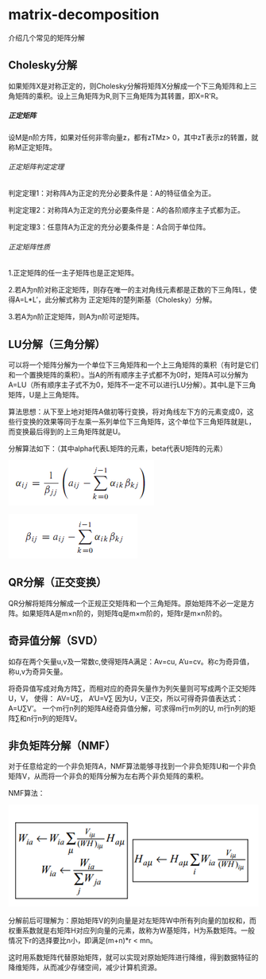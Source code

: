 # matrix-decomposition
介绍几个常见的矩阵分解

## Cholesky分解
如果矩阵X是对称正定的，则Cholesky分解将矩阵X分解成一个下三角矩阵和上三角矩阵的乘积。设上三角矩阵为R,则下三角矩阵为其转置，即X=R'R。

##### 正定矩阵
设M是n阶方阵，如果对任何非零向量z，都有zTMz> 0，其中zT表示z的转置，就称M正定矩阵。

###### 正定矩阵判定定理

判定定理1：对称阵A为正定的充分必要条件是：A的特征值全为正。

判定定理2：对称阵A为正定的充分必要条件是：A的各阶顺序主子式都为正。

判定定理3：任意阵A为正定的充分必要条件是：A合同于单位阵。

###### 正定矩阵性质

1.正定矩阵的任一主子矩阵也是正定矩阵。

2.若A为n阶对称正定矩阵，则存在唯一的主对角线元素都是正数的下三角阵L，使得A=L*L′，此分解式称为 正定矩阵的楚列斯基（Cholesky）分解。
      
3.若A为n阶正定矩阵，则A为n阶可逆矩阵。

## LU分解（三角分解）
可以将一个矩阵分解为一个单位下三角矩阵和一个上三角矩阵的乘积（有时是它们和一个置换矩阵的乘积）。当A的所有顺序主子式都不为0时，矩阵A可以分解为A=LU（所有顺序主子式不为0，矩阵不一定不可以进行LU分解）。其中L是下三角矩阵，U是上三角矩阵。

算法思想：从下至上地对矩阵A做初等行变换，将对角线左下方的元素变成0，这些行变换的效果等同于左乘一系列单位下三角矩阵，这个单位下三角矩阵就是L，而变换最后得到的上三角矩阵就是U。

分解算法如下：（其中alpha代表L矩阵的元素，beta代表U矩阵的元素）

![](pic/LU分解1.jpg)

![](pic/LU分解2.jpg)

## QR分解（正交变换）
QR分解将矩阵分解成一个正规正交矩阵和一个三角矩阵。原始矩阵不必一定是方阵。如果矩阵A是m×n阶的，则矩阵q是m×m阶的，矩阵r是m×n阶的。

## 奇异值分解（SVD）
如存在两个矢量u,v及一常数c,使得矩阵A满足：Av=cu,  A’u=cv。称c为奇异值，称u,v为奇异矢量。

将奇异值写成对角方阵∑，而相对应的奇异矢量作为列矢量则可写成两个正交矩阵U，V， 使得： AV=U∑， A‘U=V∑  因为U，V正交，所以可得奇异值表达式：A=U∑V’。
一个m行n列的矩阵A经奇异值分解，可求得m行m列的U, m行n列的矩阵∑和n行n列的矩阵V。

## 非负矩阵分解（NMF）
对于任意给定的一个非负矩阵A，NMF算法能够寻找到一个非负矩阵U和一个非负矩阵V，从而将一个非负的矩阵分解为左右两个非负矩阵的乘积。

NMF算法：

![](pic/非负矩阵分解.png)

分解前后可理解为：原始矩阵V的列向量是对左矩阵W中所有列向量的加权和，而权重系数就是右矩阵H对应列向量的元素，故称为W基矩阵，H为系数矩阵。一般情况下r的选择要比n小，即满足(m+n)*r < mn。

这时用系数矩阵代替原始矩阵，就可以实现对原始矩阵进行降维，得到数据特征的降维矩阵，从而减少存储空间，减少计算机资源。
